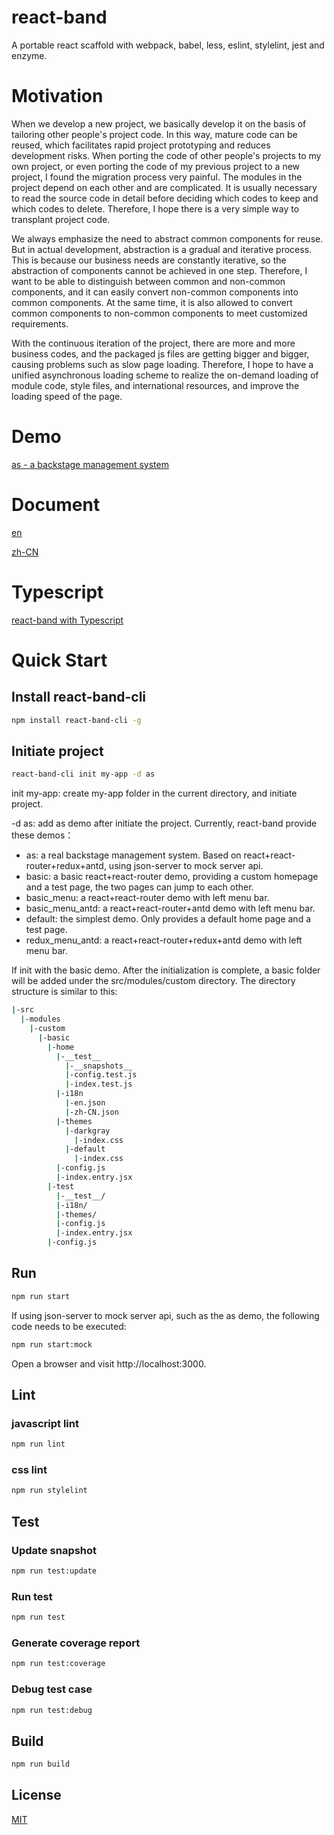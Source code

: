 # react-band
A portable react scaffold with webpack, babel, less, eslint, stylelint, jest and enzyme.

# Motivation

When we develop a new project, we basically develop it on the basis of tailoring other people's project code.
In this way, mature code can be reused, which facilitates rapid project prototyping and reduces development risks.
When porting the code of other people's projects to my own project, or even porting the code of my 
previous project to a new project, I found the migration process very painful.
The modules in the project depend on each other and are complicated. It is usually necessary to read 
the source code in detail before deciding which codes to keep and which codes to delete.
Therefore, I hope there is a very simple way to transplant project code.

We always emphasize the need to abstract common components for reuse. But in actual development, 
abstraction is a gradual and iterative process. This is because our business needs are constantly iterative, 
so the abstraction of components cannot be achieved in one step. Therefore, I want to be able to 
distinguish between common and non-common components, and it can easily convert non-common components 
into common components. At the same time, it is also allowed to convert common components to non-common 
components to meet customized requirements.

With the continuous iteration of the project, there are more and more business codes, and the packaged 
js files are getting bigger and bigger, causing problems such as slow page loading. Therefore, I hope 
to have a unified asynchronous loading scheme to realize the on-demand loading of module code, style files, 
and international resources, and improve the loading speed of the page.

# Demo

<a href="https://www.hcl1687.com/react-band-as" target="_blank">as - a backstage management system</a>

# Document

[en](./document/en/tutorial.md)

[zh-CN](./document/zh-CN/tutorial.md)

# Typescript

[react-band with Typescript](https://github.com/hcl1687/react-band/tree/release/typescript)

# Quick Start

## Install react-band-cli

```bash
npm install react-band-cli -g
```

## Initiate project

```bash
react-band-cli init my-app -d as
```

init my-app: create my-app folder in the current directory, and initiate project.

-d as: add as demo after initiate the project. Currently, react-band provide these demos：

* as: a real backstage management system. Based on react+react-router+redux+antd, using json-server to mock server api.
* basic: a basic react+react-router demo, providing a custom homepage and a test page, the two pages can jump to each other.
* basic_menu: a react+react-router demo with left menu bar.
* basic_menu_antd: a react+react-router+antd demo with left menu bar.
* default: the simplest demo. Only provides a default home page and a test page.
* redux_menu_antd: a react+react-router+redux+antd demo with left menu bar.

If init with the basic demo. After the initialization is complete, a basic folder will be added under the src/modules/custom directory. The directory structure is similar to this:

```bash
|-src
  |-modules
    |-custom
      |-basic
        |-home
          |-__test__
            |-__snapshots__
            |-config.test.js
            |-index.test.js
          |-i18n
            |-en.json
            |-zh-CN.json
          |-themes
            |-darkgray
              |-index.css
            |-default
              |-index.css
          |-config.js
          |-index.entry.jsx
        |-test
          |-__test__/
          |-i18n/
          |-themes/
          |-config.js
          |-index.entry.jsx
        |-config.js
```

## Run

```bash
npm run start
```

If using json-server to mock server api, such as the as demo, the following code needs to be executed:

```bash
npm run start:mock
```

Open a browser and visit http://localhost:3000.

## Lint

### javascript lint

```bash
npm run lint
```

### css lint

```bash
npm run stylelint
```


## Test

### Update snapshot

```bash
npm run test:update
```

### Run test

```bash
npm run test
```

### Generate coverage report

```bash
npm run test:coverage
```

### Debug test case

```bash
npm run test:debug
```

## Build

```bash
npm run build
```

## License
[MIT](https://opensource.org/licenses/mit-license.php)
